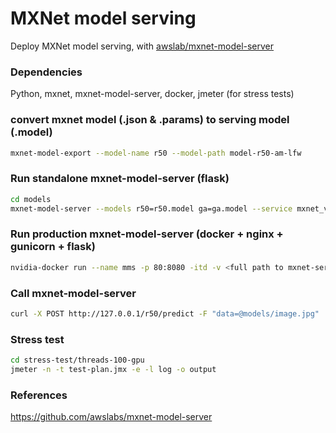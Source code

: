 # MXNet model serving
Deploy MXNet model serving, with [awslab/mxnet-model-server](https://github.com/awslabs/mxnet-model-server)

### Dependencies
Python, mxnet, mxnet-model-server, docker, jmeter (for stress tests) 

### convert mxnet model (.json & .params) to serving model (.model)
```bash
mxnet-model-export --model-name r50 --model-path model-r50-am-lfw
```

### Run standalone mxnet-model-server (flask)
```bash
cd models
mxnet-model-server --models r50=r50.model ga=ga.model --service mxnet_vision_service.py --port=8080
```
### Run production mxnet-model-server (docker + nginx + gunicorn + flask)
```bash
nvidia-docker run --name mms -p 80:8080 -itd -v <full path to mxnet-serving/models>:/models deepinsight/mms_gpu mxnet-model-server start --mms-config /models/mms_app_gpu.conf
```

### Call mxnet-model-server
```bash
curl -X POST http://127.0.0.1/r50/predict -F "data=@models/image.jpg"
```

### Stress test
```bash
cd stress-test/threads-100-gpu
jmeter -n -t test-plan.jmx -e -l log -o output
```

### References
https://github.com/awslabs/mxnet-model-server
